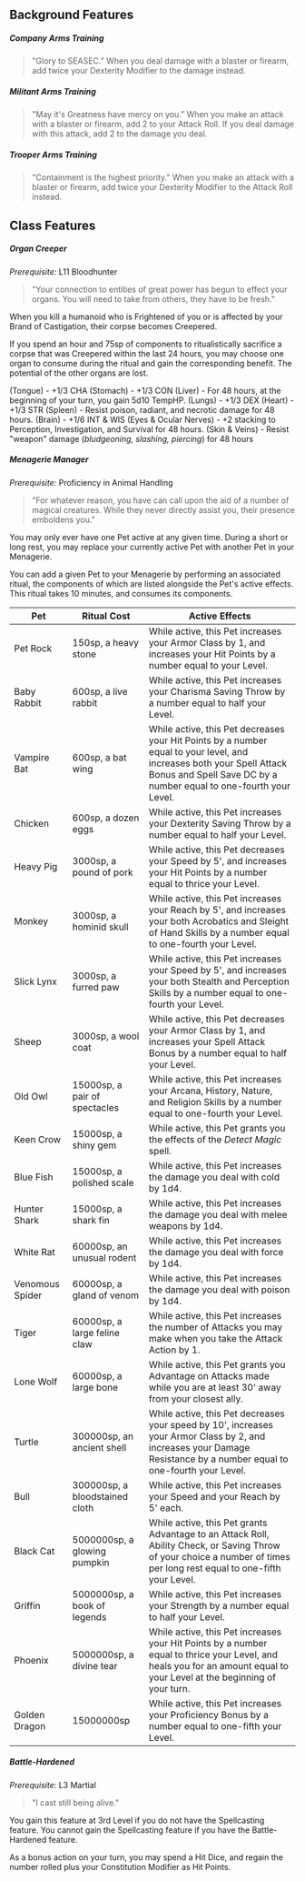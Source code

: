 
## Background Features
##### Company Arms Training
> "Glory to SEASEC."
When you deal damage with a blaster or firearm, add twice your Dexterity Modifier to the damage instead.

##### Militant Arms Training
> "May it's Greatness have mercy on you."
When you make an attack with a blaster or firearm, add 2 to your Attack Roll. If you deal damage with this attack, add 2 to the damage you deal.

##### Trooper Arms Training
> "Containment is the highest priority."
When you make an attack with a blaster or firearm, add twice your Dexterity Modifier to the Attack Roll instead.

## Class Features
##### Organ Creeper
*Prerequisite:* L11 Bloodhunter
> "Your connection to entities of great power has begun to effect your organs. You will need to take from others, they have to be fresh."

When you kill a humanoid who is Frightened of you or is affected by your Brand of Castigation, their corpse becomes Creepered.

If you spend an hour and 75sp of components to ritualistically sacrifice a corpse that was Creepered within the last 24 hours, you may choose one organ to consume during the ritual and gain the corresponding benefit. The potential of the other organs are lost.

(Tongue) -  +1/3 CHA
(Stomach) - +1/3 CON
(Liver) - For 48 hours, at the beginning of your turn, you gain 5d10 TempHP.
(Lungs) - +1/3 DEX
(Heart) - +1/3 STR
(Spleen) - Resist poison, radiant, and necrotic damage for 48 hours.
(Brain) - +1/6 INT & WIS
(Eyes & Ocular Nerves) - +2 stacking to Perception, Investigation, and Survival for 48 hours.
(Skin & Veins) - Resist "weapon" damage (*bludgeoning, slashing, piercing*) for 48 hours

##### Menagerie Manager
*Prerequisite:* Proficiency in Animal Handling
> "For whatever reason, you have can call upon the aid of a number of magical creatures. While they never directly assist you, their presence emboldens you."

You may only ever have one Pet active at any given time. During a short or long rest, you may replace your currently active Pet with another Pet in your Menagerie.

You can add a given Pet to your Menagerie by performing an associated ritual, the components of which are listed alongside the Pet's active effects. This ritual takes 10 minutes, and consumes its components.

| Pet             | Ritual Cost                    | Active Effects                                                                                                                                                                             |
| --------------- | ------------------------------ | ------------------------------------------------------------------------------------------------------------------------------------------------------------------------------------------ |
| Pet Rock        | 150sp, a heavy stone           | While active, this Pet increases your Armor Class by 1, and increases your Hit Points by a number equal to your Level.                                                                     |
| Baby Rabbit     | 600sp, a live rabbit           | While active, this Pet increases your Charisma Saving Throw by a number equal to half your Level.                                                                                          |
| Vampire Bat     | 600sp, a bat wing              | While active, this Pet decreases your Hit Points by a number equal to your level, and increases both your Spell Attack Bonus and Spell Save DC by a number equal to one-fourth your Level. |
| Chicken         | 600sp, a dozen eggs            | While active, this Pet increases your Dexterity Saving Throw by a number equal to half your Level.                                                                                         |
| Heavy Pig       | 3000sp, a pound of pork        | While active, this Pet decreases your Speed by 5', and increases your Hit Points by a number equal to thrice your Level.                                                                   |
| Monkey          | 3000sp, a hominid skull        | While active, this Pet increases your Reach by 5', and increases your both Acrobatics and Sleight of Hand Skills by a number equal to one-fourth your Level.                               |
| Slick Lynx      | 3000sp, a furred paw           | While active, this Pet increases your Speed by 5', and increases your both Stealth and Perception Skills by a number equal to one-fourth your Level.                                       |
| Sheep           | 3000sp, a wool coat            | While active, this Pet decreases your Armor Class by 1, and increases your Spell Attack Bonus by a number equal to half your Level.                                                        |
| Old Owl         | 15000sp, a pair of spectacles  | While active, this Pet increases your Arcana, History, Nature, and Religion Skills by a number equal to one-fourth your Level.                                                             |
| Keen Crow       | 15000sp, a shiny gem           | While active, this Pet grants you the effects of the *Detect Magic* spell.                                                                                                                 |
| Blue Fish       | 15000sp, a polished scale      | While active, this Pet increases the damage you deal with cold by 1d4.                                                                                                                                                                     |
| Hunter Shark    | 15000sp, a shark fin           | While active, this Pet increases the damage you deal with melee weapons by 1d4.                                                                                                                                                                    |
| White Rat       | 60000sp, an unusual rodent     | While active, this Pet increases the damage you deal with force by 1d4.                                                                                                                                                                    |
| Venomous Spider | 60000sp, a gland of venom      | While active, this Pet increases the damage you deal with poison by 1d4.                                                                                                                                                                    |
| Tiger           | 60000sp, a large feline claw   | While active, this Pet increases the number of Attacks you may make when you take the Attack Action by 1.                                                                                                                                                                    |
| Lone Wolf       | 60000sp, a large bone          | While active, this Pet grants you Advantage on Attacks made while you are at least 30' away from your closest ally.                                                                                                                                                                    |
| Turtle          | 300000sp, an ancient shell     | While active, this Pet decreases your speed by 10', increases your Armor Class by 2, and increases your Damage Resistance by a number equal to one-fourth your Level.                      |
| Bull            | 300000sp, a bloodstained cloth | While active, this Pet increases your Speed and your Reach by 5' each.                                                                                                                                                                    |
| Black Cat       | 5000000sp, a glowing pumpkin   | While active, this Pet grants Advantage to an Attack Roll, Ability Check, or Saving Throw of your choice a number of times per long rest equal to one-fifth your Level.                    |
| Griffin         | 5000000sp, a book of legends   | While active, this Pet increases your Strength by a number equal to half your Level.                                                                                                                                                                    |
| Phoenix         | 5000000sp, a divine tear       | While active, this Pet increases your Hit Points by a number equal to thrice your Level, and heals you for an amount equal to your Level at the beginning of your turn.                                                                                                                                                                    |
| Golden Dragon   | 15000000sp                     | While active, this Pet increases your Proficiency Bonus by a number equal to one-fifth your Level.                                                                                         |

##### Battle-Hardened
*Prerequisite:* L3 Martial
> "I cast still being alive."

You gain this feature at 3rd Level if you do not have the Spellcasting feature. You cannot gain the Spellcasting feature if you have the Battle-Hardened feature.

As a bonus action on your turn, you may spend a Hit Dice, and regain the number rolled plus your Constitution Modifier as Hit Points.

